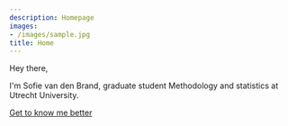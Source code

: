 ```yaml
---
description: Homepage
images:
- /images/sample.jpg
title: Home
---
```


Hey there,

I'm Sofie van den Brand, graduate student Methodology and statistics at Utrecht University. 

[Get to know me better](/about "Get to know me better")